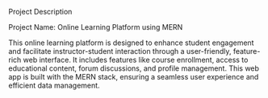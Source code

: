 Project Description

Project Name: Online Learning Platform using MERN

This online learning platform is designed to enhance student engagement and facilitate instructor-student interaction through a user-friendly, 
feature-rich web interface. It includes features like course enrollment, access to educational content, forum discussions, and profile management. 
This web app is built with the MERN stack, ensuring a seamless user experience and efficient data management.
